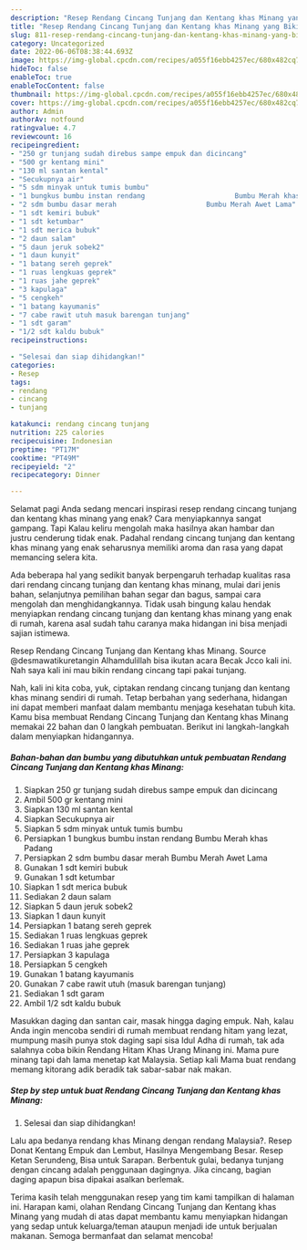 ```yaml
---
description: "Resep Rendang Cincang Tunjang dan Kentang khas Minang yang Bikin Ngiler "
title: "Resep Rendang Cincang Tunjang dan Kentang khas Minang yang Bikin Ngiler "
slug: 811-resep-rendang-cincang-tunjang-dan-kentang-khas-minang-yang-bikin-ngiler
category: Uncategorized
date: 2022-06-06T08:38:44.693Z
image: https://img-global.cpcdn.com/recipes/a055f16ebb4257ec/680x482cq70/rendang-cincang-tunjang-dan-kentang-khas-minang-foto-resep-utama.jpg
hideToc: false
enableToc: true
enableTocContent: false
thumbnail: https://img-global.cpcdn.com/recipes/a055f16ebb4257ec/680x482cq70/rendang-cincang-tunjang-dan-kentang-khas-minang-foto-resep-utama.jpg
cover: https://img-global.cpcdn.com/recipes/a055f16ebb4257ec/680x482cq70/rendang-cincang-tunjang-dan-kentang-khas-minang-foto-resep-utama.jpg
author: Admin
authorAv: notfound
ratingvalue: 4.7
reviewcount: 16
recipeingredient:
- "250 gr tunjang sudah direbus sampe empuk dan dicincang"
- "500 gr kentang mini"
- "130 ml santan kental"
- "Secukupnya air"
- "5 sdm minyak untuk tumis bumbu"
- "1 bungkus bumbu instan rendang                      Bumbu Merah khas Padang"
- "2 sdm bumbu dasar merah                      Bumbu Merah Awet Lama"
- "1 sdt kemiri bubuk"
- "1 sdt ketumbar"
- "1 sdt merica bubuk"
- "2 daun salam"
- "5 daun jeruk sobek2"
- "1 daun kunyit"
- "1 batang sereh geprek"
- "1 ruas lengkuas geprek"
- "1 ruas jahe geprek"
- "3 kapulaga"
- "5 cengkeh"
- "1 batang kayumanis"
- "7 cabe rawit utuh masuk barengan tunjang"
- "1 sdt garam"
- "1/2 sdt kaldu bubuk"
recipeinstructions:

- "Selesai dan siap dihidangkan!"
categories:
- Resep
tags:
- rendang
- cincang
- tunjang

katakunci: rendang cincang tunjang 
nutrition: 225 calories
recipecuisine: Indonesian
preptime: "PT17M"
cooktime: "PT49M"
recipeyield: "2"
recipecategory: Dinner

---
```



Selamat pagi Anda sedang mencari inspirasi resep rendang cincang tunjang dan kentang khas minang yang enak? Cara menyiapkannya sangat gampang. Tapi Kalau keliru mengolah maka hasilnya akan hambar dan justru cenderung tidak enak. Padahal rendang cincang tunjang dan kentang khas minang yang enak seharusnya memiliki aroma dan rasa yang dapat memancing selera kita.


Ada beberapa hal yang sedikit banyak berpengaruh terhadap kualitas rasa dari rendang cincang tunjang dan kentang khas minang, mulai dari jenis bahan, selanjutnya pemilihan bahan segar dan bagus, sampai cara mengolah dan menghidangkannya. Tidak usah bingung kalau hendak menyiapkan rendang cincang tunjang dan kentang khas minang yang enak di rumah, karena asal sudah tahu caranya maka hidangan ini bisa menjadi sajian istimewa.

Resep Rendang Cincang Tunjang dan Kentang khas Minang. Source @desmawatikuretangin Alhamdulillah bisa ikutan acara Becak Jcco kali ini. Nah saya kali ini mau bikin rendang cincang tapi pakai tunjang.


Nah, kali ini kita coba, yuk, ciptakan rendang cincang tunjang dan kentang khas minang sendiri di rumah. Tetap berbahan yang sederhana, hidangan ini dapat memberi manfaat dalam membantu menjaga kesehatan tubuh kita. Kamu bisa membuat Rendang Cincang Tunjang dan Kentang khas Minang memakai 22 bahan dan 0 langkah pembuatan. Berikut ini langkah-langkah dalam menyiapkan hidangannya.

<!--inarticleads1-->

##### Bahan-bahan dan bumbu yang dibutuhkan untuk pembuatan Rendang Cincang Tunjang dan Kentang khas Minang:

1. Siapkan 250 gr tunjang sudah direbus sampe empuk dan dicincang
1. Ambil 500 gr kentang mini
1. Siapkan 130 ml santan kental
1. Siapkan Secukupnya air
1. Siapkan 5 sdm minyak untuk tumis bumbu
1. Persiapkan 1 bungkus bumbu instan rendang                      Bumbu Merah khas Padang
1. Persiapkan 2 sdm bumbu dasar merah                      Bumbu Merah Awet Lama
1. Gunakan 1 sdt kemiri bubuk
1. Gunakan 1 sdt ketumbar
1. Siapkan 1 sdt merica bubuk
1. Sediakan 2 daun salam
1. Siapkan 5 daun jeruk sobek2
1. Siapkan 1 daun kunyit
1. Persiapkan 1 batang sereh geprek
1. Sediakan 1 ruas lengkuas geprek
1. Sediakan 1 ruas jahe geprek
1. Persiapkan 3 kapulaga
1. Persiapkan 5 cengkeh
1. Gunakan 1 batang kayumanis
1. Gunakan 7 cabe rawit utuh (masuk barengan tunjang)
1. Sediakan 1 sdt garam
1. Ambil 1/2 sdt kaldu bubuk


Masukkan daging dan santan cair, masak hingga daging empuk. Nah, kalau Anda ingin mencoba sendiri di rumah membuat rendang hitam yang lezat, mumpung masih punya stok daging sapi sisa Idul Adha di rumah, tak ada salahnya coba bikin Rendang Hitam Khas Urang Minang ini. Mama pure minang tapi dah lama menetap kat Malaysia. Setiap kali Mama buat rendang memang kitorang adik beradik tak sabar-sabar nak makan. 

<!--inarticleads2-->

##### Step by step untuk buat Rendang Cincang Tunjang dan Kentang khas Minang:


1. Selesai dan siap dihidangkan!

Lalu apa bedanya rendang khas Minang dengan rendang Malaysia?. Resep Donat Kentang Empuk dan Lembut, Hasilnya Mengembang Besar. Resep Ketan Serundeng, Bisa untuk Sarapan. Berbentuk gulai, bedanya tunjang dengan cincang adalah penggunaan dagingnya. Jika cincang, bagian daging apapun bisa dipakai asalkan berlemak. 

Terima kasih telah menggunakan resep yang tim kami tampilkan di halaman ini. Harapan kami, olahan Rendang Cincang Tunjang dan Kentang khas Minang yang mudah di atas dapat membantu kamu menyiapkan hidangan yang sedap untuk keluarga/teman ataupun menjadi ide untuk berjualan makanan. Semoga bermanfaat dan selamat mencoba!
